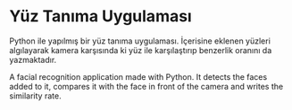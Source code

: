 # Yüz Tanıma Uygulaması

Python ile yapılmış bir yüz tanıma uygulaması. İçerisine eklenen yüzleri algılayarak kamera karşısında ki yüz ile karşılaştırıp benzerlik oranını da yazmaktadır.


A facial recognition application made with Python. It detects the faces added to it, compares it with the face in front of the camera and writes the similarity rate.
